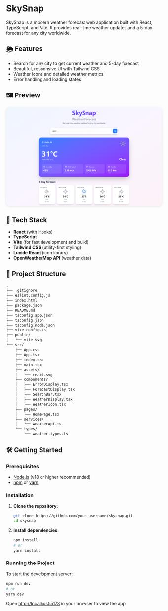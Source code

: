 # SkySnap

SkySnap is a modern weather forecast web application built with React, TypeScript, and Vite. It provides real-time weather updates and a 5-day forecast for any city worldwide.

## 🌦️ Features

- Search for any city to get current weather and 5-day forecast
- Beautiful, responsive UI with Tailwind CSS
- Weather icons and detailed weather metrics
- Error handling and loading states


## 🖼️ Preview

<img src="src/assets/preview.png" alt="SkySnap Preview" style="max-width: 100%; border-radius: 12px; box-shadow: 0 2px 8px rgba(0,0,0,0.1);" />


## 🚀 Tech Stack

- **React** (with Hooks)
- **TypeScript**
- **Vite** (for fast development and build)
- **Tailwind CSS** (utility-first styling)
- **Lucide React** (icon library)
- **OpenWeatherMap API** (weather data)

## 📁 Project Structure

```
.
├── .gitignore
├── eslint.config.js
├── index.html
├── package.json
├── README.md
├── tsconfig.app.json
├── tsconfig.json
├── tsconfig.node.json
├── vite.config.ts
├── public/
│   └── vite.svg
└── src/
    ├── App.css
    ├── App.tsx
    ├── index.css
    ├── main.tsx
    ├── assets/
    │   └── react.svg
    ├── components/
    │   ├── ErrorDisplay.tsx
    │   ├── ForecastDisplay.tsx
    │   ├── SearchBar.tsx
    │   ├── WeatherDisplay.tsx
    │   └── WeatherIcon.tsx
    ├── pages/
    │   └── HomePage.tsx
    ├── services/
    │   └── weatherApi.ts
    └── types/
        └── weather.types.ts
```

## 🛠️ Getting Started

### Prerequisites

- [Node.js](https://nodejs.org/) (v18 or higher recommended)
- [npm](https://www.npmjs.com/) or [yarn](https://yarnpkg.com/)

### Installation

1. **Clone the repository:**
   ```sh
   git clone https://github.com/your-username/skysnap.git
   cd skysnap
   ```

2. **Install dependencies:**
   ```sh
   npm install
   # or
   yarn install
   ```

### Running the Project

To start the development server:

```sh
npm run dev
# or
yarn dev
```

Open [http://localhost:5173](http://localhost:5173) in your browser to view the app.
